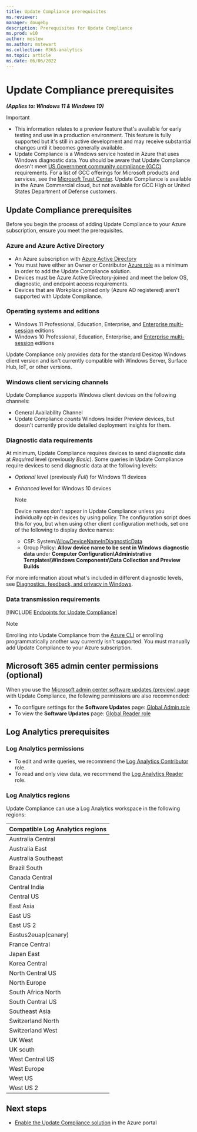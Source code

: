 ```yaml
---
title: Update Compliance prerequisites
ms.reviewer: 
manager: dougeby
description: Prerequisites for Update Compliance
ms.prod: w10
author: mestew
ms.author: mstewart
ms.collection: M365-analytics
ms.topic: article
ms.date: 06/06/2022
---
```


# Update Compliance prerequisites
<!--37063317, 30141258, 37063041-->
***(Applies to: Windows 11 & Windows 10)***

> [!Important]
> - This information relates to a preview feature that's available for early testing and use in a production environment. This feature is fully supported but it's still in active development and may receive substantial changes until it becomes generally available.
> - Update Compliance is a Windows service hosted in Azure that uses Windows diagnostic data. You should be aware that Update Compliance doesn't meet [US Government community compliance (GCC)](/office365/servicedescriptions/office-365-platform-service-description/office-365-us-government/gcc#us-government-community-compliance) requirements. For a list of GCC offerings for Microsoft products and services, see the [Microsoft Trust Center](/compliance/regulatory/offering-home). Update Compliance is available in the Azure Commercial cloud, but not available for GCC High or United States Department of Defense customers.

## Update Compliance prerequisites

Before you begin the process of adding Update Compliance to your Azure subscription, ensure you meet the prerequisites.

### Azure and Azure Active Directory

- An Azure subscription with [Azure Active Directory](/azure/active-directory/)
- You must have either an Owner or Contributor [Azure role](/azure/role-based-access-control/rbac-and-directory-admin-roles#azure-roles) as a minimum in order to add the Update Compliance solution.
- Devices must be Azure Active Directory-joined and meet the below OS, diagnostic, and endpoint access requirements.
- Devices that are Workplace joined only (Azure AD registered) aren't supported with Update Compliance.

### Operating systems and editions

- Windows 11 Professional, Education, Enterprise, and [Enterprise multi-session](/azure/virtual-desktop/windows-10-multisession-faq) editions
- Windows 10 Professional, Education, Enterprise, and [Enterprise multi-session](/azure/virtual-desktop/windows-10-multisession-faq) editions

Update Compliance only provides data for the standard Desktop Windows client version and isn't currently compatible with Windows Server, Surface Hub, IoT, or other versions.

### Windows client servicing channels

Update Compliance supports Windows client devices on the following channels:

- General Availability Channel
- Update Compliance *counts* Windows Insider Preview devices, but doesn't currently provide detailed deployment insights for them.

### Diagnostic data requirements

At minimum, Update Compliance requires devices to send diagnostic data at *Required* level (previously *Basic*). Some queries in Update Compliance require devices to send diagnostic data at the following levels:

- *Optional* level (previously *Full*) for Windows 11 devices
- *Enhanced* level for Windows 10 devices

    > [!Note]
    > Device names don't appear in Update Compliance unless you individually opt-in devices by using policy. The configuration script does this for you, but when using other client configuration methods, set one of the following to display device names:
    > - CSP: System/[AllowDeviceNameInDiagnosticData](/windows/client-management/mdm/policy-csp-system#system-allowdevicenameindiagnosticdata)
    > - Group Policy: **Allow device name to be sent in Windows diagnostic data** under **Computer Configuration\Administrative Templates\Windows Components\Data Collection and Preview Builds**

For more information about what's included in different diagnostic levels, see [Diagnostics, feedback, and privacy in Windows](https://support.microsoft.com/windows/diagnostics-feedback-and-privacy-in-windows-28808a2b-a31b-dd73-dcd3-4559a5199319).

### Data transmission requirements

<!--Using include for endpoint access requirements-->
[!INCLUDE [Endpoints for Update Compliance](./includes/update-compliance-endpoints.md)]

> [!NOTE]
> Enrolling into Update Compliance from the [Azure CLI](/cli/azure) or enrolling programmatically another way currently isn't supported. You must manually add Update Compliance to your Azure subscription.

## Microsoft 365 admin center permissions (optional)

When you use the [Microsoft admin center software updates (preview) page](update-status-admin-center.md) with Update Compliance, the following permissions are also recommended:
   - To configure settings for the **Software Updates** page: [Global Admin role](/microsoft-365/admin/add-users/about-admin-roles)
   - To view the **Software Updates** page: [Global Reader role](/microsoft-365/admin/add-users/about-admin-roles)

## Log Analytics prerequisites

### Log Analytics permissions

- To edit and write queries, we recommend the [Log Analytics Contributor](/azure/role-based-access-control/built-in-roles#log-analytics-contributor) role.
- To read and only view data, we recommend the [Log Analytics Reader](/azure/role-based-access-control/built-in-roles#log-analytics-reader) role.


### Log Analytics regions

Update Compliance can use a Log Analytics workspace in the following regions:

|Compatible Log Analytics regions |
| ------------------------------- |
|Australia Central |
|Australia East |
|Australia Southeast |
|Brazil South |
|Canada Central |
|Central India |
|Central US |
|East Asia |
|East US |
|East US 2 |
|Eastus2euap(canary) |
|France Central |
|Japan East |
|Korea Central |
|North Central US |
|North Europe |
|South Africa North |
|South Central US |
|Southeast Asia |
|Switzerland North |
|Switzerland West |
|UK West |
|UK south |
|West Central US |
|West Europe |
|West US |
|West US 2 |

## Next steps

- [Enable the Update Compliance solution](update-compliance-v2-enable.md) in the Azure portal
